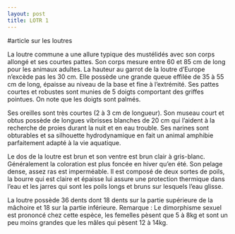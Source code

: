 ```yaml
---
layout: post
title: LOTR 1
---
```


#article sur les loutres


La loutre commune a une allure typique des mustélidés avec son corps allongé et ses courtes pattes. Son corps mesure entre 60 et 85 cm de long pour les animaux adultes. La hauteur au garrot de la loutre d’Europe n’excède pas les 30 cm. Elle possède une grande queue effilée de 35 à 55 cm de long, épaisse au niveau de la base et fine à l’extrémité. Ses pattes courtes et robustes sont munies de 5 doigts comportant des griffes pointues. On note que les doigts sont palmés.

Ses oreilles sont très courtes (2 à 3 cm de longueur). Son museau court et obtus possède de longues vibrisses blanches de 20 cm qui l’aident à la recherche de proies durant la nuit et en eau trouble. Ses narines sont obturables et sa silhouette hydrodynamique en fait un animal amphibie parfaitement adapté à la vie aquatique.

Le dos de la loutre est brun et son ventre est brun clair à gris-blanc. Généralement la coloration est plus foncée en hiver qu’en été. Son pelage dense, assez ras est imperméable. Il est composé de deux sortes de poils, la bourre qui est claire et épaisse lui assure une protection thermique dans l’eau et les jarres qui sont les poils longs et bruns sur lesquels l’eau glisse.

La loutre possède 36 dents dont 18 dents sur la partie supérieure de la mâchoire et 18 sur la partie inférieure.
Remarque : Le dimorphisme sexuel est prononcé chez cette espèce, les femelles pèsent que 5 à 8kg et sont un peu moins grandes que les mâles qui pèsent 12 à 14kg.
